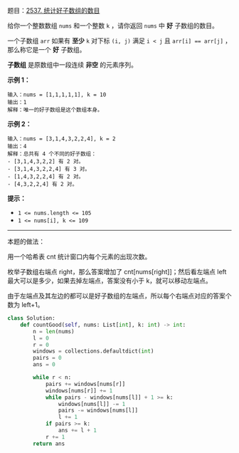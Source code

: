 题目：[2537. 统计好子数组的数目](https://leetcode.cn/problems/count-the-number-of-good-subarrays/)

给你一个整数数组 `nums` 和一个整数 `k` ，请你返回 `nums` 中 **好** 子数组的数目。

一个子数组 `arr` 如果有 **至少** `k` 对下标 `(i, j)` 满足 `i < j` 且 `arr[i] == arr[j]` ，那么称它是一个 **好** 子数组。

**子数组** 是原数组中一段连续 **非空** 的元素序列。

**示例 1：**

```
输入：nums = [1,1,1,1,1], k = 10
输出：1
解释：唯一的好子数组是这个数组本身。
```

**示例 2：**

```
输入：nums = [3,1,4,3,2,2,4], k = 2
输出：4
解释：总共有 4 个不同的好子数组：
- [3,1,4,3,2,2] 有 2 对。
- [3,1,4,3,2,2,4] 有 3 对。
- [1,4,3,2,2,4] 有 2 对。
- [4,3,2,2,4] 有 2 对。
```

**提示：**

- `1 <= nums.length <= 105`
- `1 <= nums[i], k <= 109`

---

本题的做法：

用一个哈希表 cnt 统计窗口内每个元素的出现次数。

枚举子数组右端点 right，那么答案增加了 cnt[nums[right]]；然后看左端点 left 最大可以是多少，如果去掉左端点，答案没有小于 k，就可以移动左端点。

由于左端点及其左边的都可以是好子数组的左端点，所以每个右端点对应的答案个数为 left+1。

```python
class Solution:
    def countGood(self, nums: List[int], k: int) -> int:
        n = len(nums)
        l = 0
        r = 0
        windows = collections.defaultdict(int)
        pairs = 0
        ans = 0

        while r < n:
            pairs += windows[nums[r]]
            windows[nums[r]] += 1
            while pairs - windows[nums[l]] + 1 >= k:
                windows[nums[l]] -= 1
                pairs -= windows[nums[l]]
                l += 1
            if pairs >= k:
                ans += l + 1
            r += 1
        return ans
```

